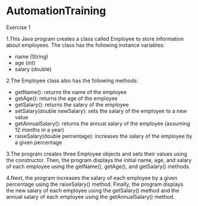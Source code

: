 # AutomationTraining

Exercise 1

1.This Java program creates a class called Employee to store information about employees. The class has the following instance variables:

- name (String)
- age (int)
- salary (double)

2.The Employee class also has the following methods:

- getName(): returns the name of the employee
- getAge(): returns the age of the employee
- getSalary(): returns the salary of the employee
- setSalary(double newSalary): sets the salary of the employee to a new value
- getAnnualSalary(): returns the annual salary of the employee (assuming 12 months in a year)
- raiseSalary(double percentage): increases the salary of the employee by a given percentage

3.The program creates three Employee objects and sets their values using the constructor. Then, the program displays the initial name, age, and salary of each employee using the getName(), getAge(), and getSalary() methods.

4.Next, the program increases the salary of each employee by a given percentage using the raiseSalary() method. Finally, the program displays the new salary of each employee using the getSalary() method and the annual salary of each employee using the getAnnualSalary() method.
